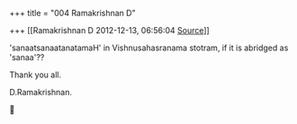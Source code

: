 +++
title = "004 Ramakrishnan D"

+++
[[Ramakrishnan D	2012-12-13, 06:56:04 [Source](https://groups.google.com/g/samskrita/c/lM2P3xboyTY)]]



'sanaatsanaatanatamaH' in Vishnusahasranama stotram, if it is abridged as 'sanaa'??

Thank you all.

D.Ramakrishnan.



